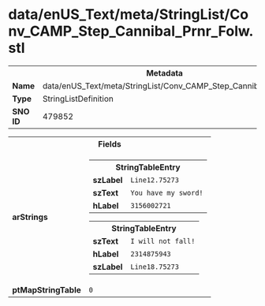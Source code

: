 <h1>data/enUS_Text/meta/StringList/Conv_CAMP_Step_Cannibal_Prnr_Folw.stl</h1><table><tr><th colspan="100%">Metadata</th></tr><tr><td><b>Name</b></td><td>data/enUS_Text/meta/StringList/Conv_CAMP_Step_Cannibal_Prnr_Folw.stl</td></tr><tr><td><b>Type</b></td><td>StringListDefinition</td></tr><tr><td><b>SNO ID</b></td><td>479852</td></tr></table>

<table><tr><th colspan="100%">Fields</th></tr><tr><td><b>arStrings</b></td><td><table><tr><th colspan="100%">StringTableEntry</th></tr><tr><td><b>szLabel</b></td><td><code>Line12.75273</code></td></tr><tr><td><b>szText</b></td><td><code>You have my sword!</code></td></tr><tr><td><b>hLabel</b></td><td><code>3156002721</code></td></tr></table>


<table><tr><th colspan="100%">StringTableEntry</th></tr><tr><td><b>szText</b></td><td><code>I will not fall!</code></td></tr><tr><td><b>hLabel</b></td><td><code>2314875943</code></td></tr><tr><td><b>szLabel</b></td><td><code>Line18.75273</code></td></tr></table>


</td></tr><tr><td><b>ptMapStringTable</b></td><td><code>0</code></td></tr></table>

